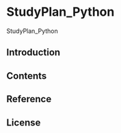 # StudyPlan_Python

StudyPlan_Python



## Introduction



## Contents



## Reference


## License

